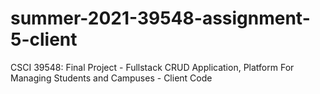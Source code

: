 # summer-2021-39548-assignment-5-client
CSCI 39548: Final Project - Fullstack CRUD Application, Platform For Managing Students and Campuses - Client Code
